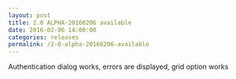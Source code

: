 ```yaml
---
layout: post
title: 2.0 ALPHA-20160206 available
date: 2016-02-06 14:00:00
categories: releases
permalink: /2-0-alpha-20160206-available
---
```


Authentication dialog works, errors are displayed, grid option works


